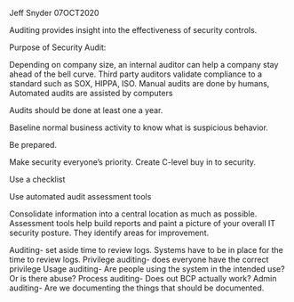 Jeff Snyder 07OCT2020

Auditing provides insight into the effectiveness of security controls.

Purpose of Security Audit:

Depending on company size, an internal auditor can help a company stay ahead of the bell curve. Third party auditors validate compliance to a standard such as SOX, HIPPA, ISO. Manual audits are done by humans, Automated audits are assisted by computers

Audits should be done at least one a year.

Baseline normal business activity to know what is suspicious behavior.

Be prepared.

Make security everyone’s priority. Create C-level buy in to security.

Use a checklist

Use automated audit assessment tools

Consolidate information into a central location as much as possible. Assessment tools help build reports and paint a picture of your overall IT security posture. They identify areas for improvement.

Auditing- set aside time to review logs. Systems have to be in place for the time to review logs. Privilege auditing- does everyone have the correct privilege Usage auditing- Are people using the system in the intended use? Or is there abuse? Process auditing- Does out BCP actually work? Admin auditing- Are we documenting the things that should be documented.

